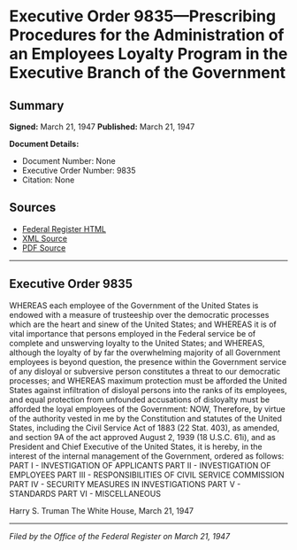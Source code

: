 # Executive Order 9835—Prescribing Procedures for the Administration of an Employees Loyalty Program in the Executive Branch of the Government

## Summary

**Signed:** March 21, 1947
**Published:** March 21, 1947

**Document Details:**
- Document Number: None
- Executive Order Number: 9835
- Citation: None

## Sources
- [Federal Register HTML](https://www.presidency.ucsb.edu/documents/executive-order-9835-prescribing-procedures-for-the-administration-employees-loyalty)
- [XML Source](None)
- [PDF Source](None)

---

## Executive Order 9835

WHEREAS each employee of the Government of the United States is endowed with a measure of trusteeship over the democratic processes which are the heart and sinew of the United States; and
WHEREAS it is of vital importance that persons employed in the Federal service be of complete and unswerving loyalty to the United States; and
WHEREAS, although the loyalty of by far the overwhelming majority of all Government employees is beyond question, the presence within the Government service of any disloyal or subversive person constitutes a threat to our democratic processes; and
WHEREAS maximum protection must be afforded the United States against infiltration of disloyal persons into the ranks of its employees, and equal protection from unfounded accusations of disloyalty must be afforded the loyal employees of the Government:
NOW, Therefore, by virtue of the authority vested in me by the Constitution and statutes of the United States, including the Civil Service Act of 1883 (22 Stat. 403), as amended, and section 9A of the act approved August 2, 1939 (18 U.S.C. 61i), and as President and Chief Executive of the United States, it is hereby, in the interest of the internal management of the Government, ordered as follows:
PART I - INVESTIGATION OF APPLICANTS
PART II - INVESTIGATION OF EMPLOYEES
PART III - RESPONSIBILITIES OF CIVIL SERVICE COMMISSION
PART IV - SECURITY MEASURES IN INVESTIGATIONS
PART V - STANDARDS
PART VI - MISCELLANEOUS

Harry S. Truman
The White House,
March 21, 1947

---

*Filed by the Office of the Federal Register on March 21, 1947*
